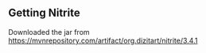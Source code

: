 ## Getting Nitrite

Downloaded the jar from https://mvnrepository.com/artifact/org.dizitart/nitrite/3.4.1

